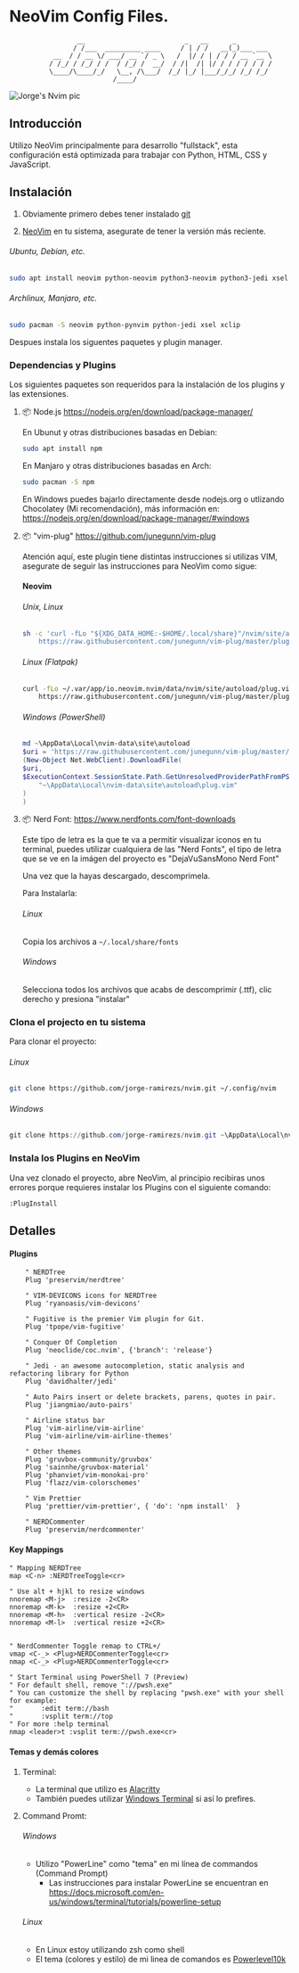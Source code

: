 # NeoVim Config Files.

                     __                         _   __      _
                    / /___  _________ ____     / | / /   __(_)___ ___
               __  / / __ \/ ___/ __ `/ _ \   /  |/ / | / / / __ `__ \
              / /_/ / /_/ / /  / /_/ /  __/  / /|  /| |/ / / / / / / /
              \____/\____/_/   \__, /\___/  /_/ |_/ |___/_/_/ /_/ /_/
                              /____/

![Jorge's Nvim pic](./images/jorge_vim.jpg)

## Introducción
Utilizo NeoVim principalmente para desarrollo "fullstack", esta configuración está optimizada para trabajar con Python, HTML, CSS y JavaScript.

## Instalación

1. Obviamente primero debes tener instalado [git](https://git-scm.com/downloads)

2. [NeoVim](https://github.com/neovim/neovim/wiki/Installing-Neovim) en tu sistema, asegurate de tener la versión más reciente.

###### Ubuntu, Debian, etc.
```sh
sudo apt install neovim python-neovim python3-neovim python3-jedi xsel xclip
```

###### Archlinux, Manjaro, etc.
```sh
sudo pacman -S neovim python-pynvim python-jedi xsel xclip
```

Despues instala los siguentes paquetes y plugin manager.

### Dependencias  y Plugins

Los siguientes paquetes son requeridos para la instalación de los plugins y las extensiones.

1. 📦 Node.js https://nodejs.org/en/download/package-manager/
    
    En Ubunut y otras distribuciones basadas en Debian:

    ```sh
    sudo apt install npm
    ```

    En Manjaro y otras distribuciones basadas en Arch:

    ```sh
    sudo pacman -S npm
    ```
    En Windows puedes bajarlo directamente desde nodejs.org o utlizando Chocolatey (Mi recomendación), más información en: https://nodejs.org/en/download/package-manager/#windows

2. 📦 "vim-plug" https://github.com/junegunn/vim-plug

    Atención aquí, este plugin tiene distintas instrucciones si utilizas VIM, asegurate de seguir las instrucciones para NeoVim como sigue:
    #### Neovim

    ###### Unix, Linux

    ```sh
    sh -c 'curl -fLo "${XDG_DATA_HOME:-$HOME/.local/share}"/nvim/site/autoload/plug.vim --create-dirs \
        https://raw.githubusercontent.com/junegunn/vim-plug/master/plug.vim'
    ```

    ###### Linux (Flatpak)

    ```sh
    curl -fLo ~/.var/app/io.neovim.nvim/data/nvim/site/autoload/plug.vim \
        https://raw.githubusercontent.com/junegunn/vim-plug/master/plug.vim
    ```

    ###### Windows (PowerShell)

    ```powershell
    md ~\AppData\Local\nvim-data\site\autoload
    $uri = 'https://raw.githubusercontent.com/junegunn/vim-plug/master/plug.vim'
    (New-Object Net.WebClient).DownloadFile(
    $uri,
    $ExecutionContext.SessionState.Path.GetUnresolvedProviderPathFromPSPath(
        "~\AppData\Local\nvim-data\site\autoload\plug.vim"
    )
    )
    ```    

3. 📦 Nerd Font: https://www.nerdfonts.com/font-downloads

    Este tipo de letra es la que te va a permitir visualizar iconos en tu terminal, puedes utilizar cualquiera de las "Nerd Fonts", el tipo de letra que se ve en la imágen del proyecto es "DejaVuSansMono Nerd Font"

    Una vez que la hayas descargado, descomprimela.

    Para Instalarla:

    ###### Linux
    Copia los archivos a `~/.local/share/fonts`

    ###### Windows
    Selecciona todos los archivos que acabs de descomprimir (.ttf), clic derecho y presiona "instalar"

### Clona el projecto en tu sistema

Para clonar el proyecto:

###### Linux
```sh
git clone https://github.com/jorge-ramirezs/nvim.git ~/.config/nvim
```

###### Windows
```powershell
git clone https://github.com/jorge-ramirezs/nvim.git ~\AppData\Local\nvim
```

### Instala los Plugins en NeoVim
Una vez clonado el proyecto, abre NeoVim, al principio recibiras unos errores porque requieres instalar los Plugins con el siguiente comando:

```
:PlugInstall
```

## Detalles

#### Plugins
```
    " NERDTree
    Plug 'preservim/nerdtree'

    " VIM-DEVICONS icons for NERDTree
    Plug 'ryanoasis/vim-devicons'

    " Fugitive is the premier Vim plugin for Git.
    Plug 'tpope/vim-fugitive'

    " Conquer Of Completion
    Plug 'neoclide/coc.nvim', {'branch': 'release'}

    " Jedi - an awesome autocompletion, static analysis and refactoring library for Python
    Plug 'davidhalter/jedi'

    " Auto Pairs insert or delete brackets, parens, quotes in pair.
    Plug 'jiangmiao/auto-pairs'

    " Airline status bar
    Plug 'vim-airline/vim-airline'
    Plug 'vim-airline/vim-airline-themes'

    " Other themes 
    Plug 'gruvbox-community/gruvbox'
    Plug 'sainnhe/gruvbox-material'
    Plug 'phanviet/vim-monokai-pro'
    Plug 'flazz/vim-colorschemes'

    " Vim Prettier
    Plug 'prettier/vim-prettier', { 'do': 'npm install'  }    

    " NERDCommenter 
    Plug 'preservim/nerdcommenter'
```

#### Key Mappings
```
" Mapping NERDTree
map <C-n> :NERDTreeToggle<cr>

" Use alt + hjkl to resize windows
nnoremap <M-j>  :resize -2<CR>
nnoremap <M-k>  :resize +2<CR>
nnoremap <M-h>  :vertical resize -2<CR>
nnoremap <M-l>  :vertical resize +2<CR>


" NerdCommenter Toggle remap to CTRL+/
vmap <C-_> <Plug>NERDCommenterToggle<cr>
nmap <C-_> <Plug>NERDCommenterToggle<cr>

" Start Terminal using PowerShell 7 (Preview)
" For default shell, remove "://pwsh.exe"
" You can customize the shell by replacing "pwsh.exe" with your shell for example:
"       :edit term://bash
"       :vsplit term://top
" For more :help terminal
nmap <leader>t :vsplit term://pwsh.exe<cr>
```

#### Temas y demás colores
1. Terminal:
    * La terminal que utilizo es [Alacritty](https://github.com/alacritty/alacritty#configuration)
    * También puedes utilizar [Windows Terminal](https://docs.microsoft.com/en-us/windows/terminal/) si así lo prefires.

2. Command Promt:
   ###### Windows
   * Utilizo "PowerLine" como "tema" en mi línea de commandos (Command Prompt)
        * Las instrucciones para instalar PowerLine se encuentran en https://docs.microsoft.com/en-us/windows/terminal/tutorials/powerline-setup
    ###### Linux
    * En Linux estoy utilizando zsh como shell
    * El tema (colores y estilo) de mi linea de comandos es [Powerlevel10k](https://github.com/romkatv/powerlevel10k)
